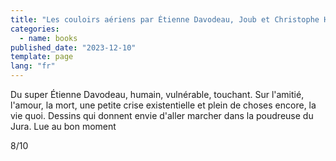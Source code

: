 ```yaml
---
title: "Les couloirs aériens par Étienne Davodeau, Joub et Christophe Hermenier"
categories:
  - name: books
published_date: "2023-12-10"
template: page
lang: "fr"
---
```


Du super Étienne Davodeau, humain, vulnérable, touchant. Sur l'amitié, l'amour, la mort, une petite crise existentielle et plein de choses encore, la vie quoi. Dessins qui donnent envie d'aller marcher dans la poudreuse du Jura. Lue au bon moment

8/10
